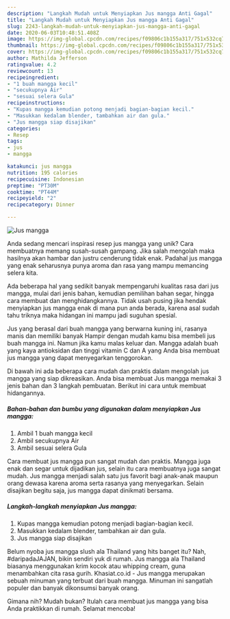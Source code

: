 ```yaml
---
description: "Langkah Mudah untuk Menyiapkan Jus mangga Anti Gagal"
title: "Langkah Mudah untuk Menyiapkan Jus mangga Anti Gagal"
slug: 2243-langkah-mudah-untuk-menyiapkan-jus-mangga-anti-gagal
date: 2020-06-03T10:48:51.408Z
image: https://img-global.cpcdn.com/recipes/f09806c1b155a317/751x532cq70/jus-mangga-foto-resep-utama.jpg
thumbnail: https://img-global.cpcdn.com/recipes/f09806c1b155a317/751x532cq70/jus-mangga-foto-resep-utama.jpg
cover: https://img-global.cpcdn.com/recipes/f09806c1b155a317/751x532cq70/jus-mangga-foto-resep-utama.jpg
author: Mathilda Jefferson
ratingvalue: 4.2
reviewcount: 13
recipeingredient:
- "1 buah mangga kecil"
- "secukupnya Air"
- "sesuai selera Gula"
recipeinstructions:
- "Kupas mangga kemudian potong menjadi bagian-bagian kecil."
- "Masukkan kedalam blender, tambahkan air dan gula."
- "Jus mangga siap disajikan"
categories:
- Resep
tags:
- jus
- mangga

katakunci: jus mangga 
nutrition: 195 calories
recipecuisine: Indonesian
preptime: "PT30M"
cooktime: "PT44M"
recipeyield: "2"
recipecategory: Dinner

---
```



![Jus mangga](https://img-global.cpcdn.com/recipes/f09806c1b155a317/751x532cq70/jus-mangga-foto-resep-utama.jpg)

Anda sedang mencari inspirasi resep jus mangga yang unik? Cara membuatnya memang susah-susah gampang. Jika salah mengolah maka hasilnya akan hambar dan justru cenderung tidak enak. Padahal jus mangga yang enak seharusnya punya aroma dan rasa yang mampu memancing selera kita.

Ada beberapa hal yang sedikit banyak mempengaruhi kualitas rasa dari jus mangga, mulai dari jenis bahan, kemudian pemilihan bahan segar, hingga cara membuat dan menghidangkannya. Tidak usah pusing jika hendak menyiapkan jus mangga enak di mana pun anda berada, karena asal sudah tahu triknya maka hidangan ini mampu jadi suguhan spesial.

Jus yang berasal dari buah mangga yang berwarna kuning ini, rasanya manis dan memiliki banyak Hampir dengan mudah kamu bisa membeli jus buah mangga ini. Namun jika kamu malas keluar dan. Mangga adalah buah yang kaya antioksidan dan tinggi vitamin C dan A yang Anda bisa membuat jus mangga yang dapat menyegarkan tenggorokan.


Di bawah ini ada beberapa cara mudah dan praktis dalam mengolah jus mangga yang siap dikreasikan. Anda bisa membuat Jus mangga memakai 3 jenis bahan dan 3 langkah pembuatan. Berikut ini cara untuk membuat hidangannya.

<!--inarticleads1-->

##### Bahan-bahan dan bumbu yang digunakan dalam menyiapkan Jus mangga:

1. Ambil 1 buah mangga kecil
1. Ambil secukupnya Air
1. Ambil sesuai selera Gula


Cara membuat jus mangga pun sangat mudah dan praktis. Mangga juga enak dan segar untuk dijadikan jus, selain itu cara membuatnya juga sangat mudah. Jus mangga menjadi salah satu jus favorit bagi anak-anak maupun orang dewasa karena aroma serta rasanya yang menyegarkan. Selain disajikan begitu saja, jus mangga dapat dinikmati bersama. 

<!--inarticleads2-->

##### Langkah-langkah menyiapkan Jus mangga:

1. Kupas mangga kemudian potong menjadi bagian-bagian kecil.
1. Masukkan kedalam blender, tambahkan air dan gula.
1. Jus mangga siap disajikan


Belum nyoba jus mangga slush ala Thailand yang hits banget itu? Nah, #daripadaJAJAN, bikin sendiri yuk di rumah. Jus mangga ala Thailand biasanya menggunakan krim kocok atau whipping cream, guna menambahkan cita rasa gurih. Khasiat.co.id - Jus mangga merupakan sebuah minuman yang terbuat dari buah mangga. Minuman ini sangatlah populer dan banyak dikonsumsi banyak orang. 

Gimana nih? Mudah bukan? Itulah cara membuat jus mangga yang bisa Anda praktikkan di rumah. Selamat mencoba!
